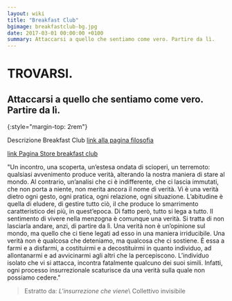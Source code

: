 ```yaml
---
layout: wiki
title: "Breakfast Club"
bgimage: breakfastclub-bg.jpg
date: 2017-03-01 00:00:00 +0100
summary: Attaccarsi a quello che sentiamo come vero. Partire da lì.
---
```


# TROVARSI.
## Attaccarsi a quello che sentiamo come vero. Partire da lì.

{:style="margin-top: 2rem"}

Descrizione Breakfast Club [link alla pagina filosofia]()

[link Pagina Store breakfast club]()

"Un incontro, una scoperta, un’estesa ondata di scioperi, un terremoto: qualsiasi avvenimento produce verità, alterando la nostra maniera di stare al mondo. Al contrario, un’analisi che ci è indifferente, che ci lascia immutati, che non porta a niente, non merita ancora il nome di verità. Vi è una verità dietro ogni gesto, ogni pratica, ogni relazione, ogni situazione. L’abitudine è quella di eludere, di gestire tutto ciò, il che produce lo smarrimento caratteristico dei più, in quest’epoca. Di fatto però, tutto si lega a tutto. Il sentimento di vivere nella menzogna è comunque una verità. Si tratta di non lasciarla andare, anzi, di partire da lì. Una verità non è un’opinione sul mondo, ma quello che ci tiene legati ad esso in una maniera irriducibile. Una verità non è qualcosa che deteniamo, ma qualcosa che ci sostiene. È essa a farmi e a disfarmi, a costituirmi e a decostituirmi in quanto individuo, ad allontanarmi e ad avvicinarmi agli altri che la percepiscono. L’individuo isolato che vi si attacca, incontra fatalmente qualcuno dei suoi simili. Infatti, ogni processo insurrezionale scaturisce da una verità sulla quale non possiamo cedere."
>Estratto da: *L'insurrezione che viene*\\
Collettivo invisibile

